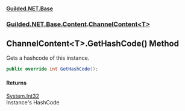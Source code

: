 
#### [Guilded.NET.Base](Guilded_NET_Base 'Guilded.NET.Base')
### [Guilded.NET.Base.Content](Guilded_NET_Base#Guilded_NET_Base_Content 'Guilded.NET.Base.Content').[ChannelContent&lt;T&gt;](ChannelContent_T_ 'Guilded.NET.Base.Content.ChannelContent&lt;T&gt;')
## ChannelContent&lt;T&gt;.GetHashCode() Method

Gets a hashcode of this instance.
```csharp
public override int GetHashCode();
```


#### Returns
[System.Int32](https://docs.microsoft.com/en-us/dotnet/api/System.Int32 'System.Int32')  
Instance's HashCode